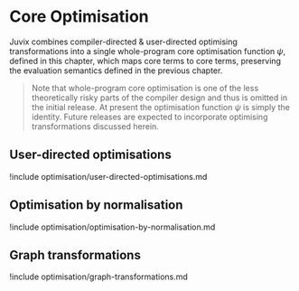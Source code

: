# Core Optimisation

Juvix combines compiler-directed & user-directed optimising transformations into a single whole-program core optimisation function $ψ$, defined in this chapter, which maps core terms to core terms, preserving the evaluation semantics defined in the previous chapter.

> Note that whole-program core optimisation is one of the less theoretically risky parts of the compiler design and thus is omitted in the initial release. At present the optimisation function $ψ$ is simply the identity. Future releases are expected to incorporate optimising transformations discussed herein.

## User-directed optimisations

!include optimisation/user-directed-optimisations.md

## Optimisation by normalisation

!include optimisation/optimisation-by-normalisation.md

## Graph transformations

!include optimisation/graph-transformations.md
